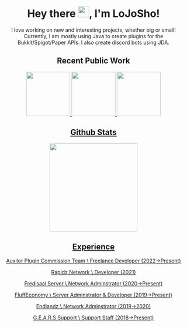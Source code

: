 <h1 align="center"> Hey there <img src="https://raw.githubusercontent.com/MartinHeinz/MartinHeinz/master/wave.gif" width="30px">, I'm LoJoSho! </h1>

<p align="center">
I love working on new and interesting projects, whether big or small! Currently, I am mostly using Java to create plugins for the Bukkit/Spigot/Paper APIs. I also create discord bots using JDA.
</p>
 
<h2 align="center">Recent Public Work</h2>
<p align="center">
 <a href="https://github.com/LoJoSho/ApplyReforge">
<img height="120em" src=https://github-readme-stats.vercel.app/api/pin/?username=LoJoSho&show_icons=true&bg_color=30,e96443,904e95&title_color=fff&text_color=fff&repo=ApplyReforge />
<a href="https://github.com/LoJoSho/EcoMythic">
<img height="120em" src=https://github-readme-stats.vercel.app/api/pin/?username=LoJoSho&show_icons=true&bg_color=30,e96443,904e95&title_color=fff&text_color=fff&repo=EcoMythic />
<a href="https://github.com/LoJoSho/SimplisticPing">
 <img height="120em" src=https://github-readme-stats.vercel.app/api/pin/?username=LoJoSho&show_icons=true&bg_color=30,e96443,904e95&title_color=fff&text_color=fff&repo=SimplisticPing />
</p>


<h2 align="center">Github Stats</h2>
<p align="center">
<img height="240em" src=https://github-readme-stats.vercel.app/api?username=LoJoSho&count_private=true&show_icons=true&bg_color=30,e96443,904e95&title_color=fff&text_color=fff />
</p>

 <h2 align="center">Experience</h2>
<p align="center">
Auxilor Plugin Commission Team \ Freelance Developer (2022->Present)
  <p align="center">
Rapidz Network \ Developer (2021)
 <p align="center">
Fredisaal Server \ Network Adminstrator (2020->Present)
 <p align="center">
FluffEconomy \ Server Adminstrator & Developer (2019->Present)
   <p align="center">
Endlandz \ Network Adminstrator (2019->2020)
 <p align="center">
G.E.A.R.S Support \ Support Staff (2018->Present)

</p>
